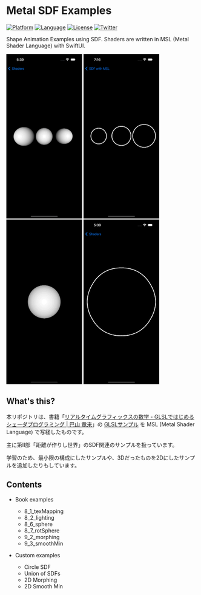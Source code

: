 # Metal SDF Examples

[![Platform](http://img.shields.io/badge/platform-ios-blue.svg?style=flat
)](https://developer.apple.com/iphone/index.action)
[![Language](http://img.shields.io/badge/language-swift-brightgreen.svg?style=flat
)](https://developer.apple.com/swift)
[![License](http://img.shields.io/badge/license-MIT-lightgrey.svg?style=flat
)](http://mit-license.org)
[![Twitter](https://img.shields.io/badge/twitter-@shu223-blue.svg?style=flat)](http://twitter.com/shu223)

Shape Animation Examples using SDF. Shaders are written in MSL (Metal Shader Language) with SwiftUI.

<img src="images/smin.gif" width="200">

<img src="images/smin_2d.gif" width="200">

<img src="images/morphing.gif" width="200">

<img src="images/morphing_2d.gif" width="200">


## What's this?

本リポジトリは、書籍「[リアルタイムグラフィックスの数学 - GLSLではじめるシェーダプログラミング | 巴山 竜来](https://amzn.to/43tnJy7)」の [GLSLサンプル](https://github.com/yutannihilation/math_of_realtime_graphics_wgsl_version) を MSL (Metal Shader Language) で写経したものです。

主に第II部「距離が作りし世界」のSDF関連のサンプルを扱っています。

学習のため、最小限の構成にしたサンプルや、3Dだったものを2Dにしたサンプルを追加したりもしています。

## Contents

- Book examples
  - 8_1_texMapping
  - 8_2_lighting
  - 8_6_sphere
  - 8_7_rotSphere
  - 9_2_morphing
  - 9_3_smoothMin

- Custom examples
  - Circle SDF
  - Union of SDFs
  - 2D Morphing
  - 2D Smooth Min
